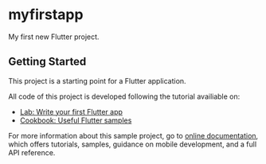 # myfirstapp

My first new Flutter project.

## Getting Started

This project is a starting point for a Flutter application.

All code of this project is developed following the tutorial availiable on:

- [Lab: Write your first Flutter app](https://flutter.io/docs/get-started/codelab)
- [Cookbook: Useful Flutter samples](https://flutter.io/docs/cookbook)

For more information about this sample project, go to 
[online documentation](https://flutter.io/docs), which offers tutorials, 
samples, guidance on mobile development, and a full API reference.
